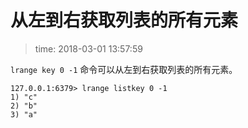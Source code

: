 # 从左到右获取列表的所有元素
>time: 2018-03-01 13:57:59

`lrange key 0 -1` 命令可以从左到右获取列表的所有元素。
```
127.0.0.1:6379> lrange listkey 0 -1
1) "c"
2) "b"
3) "a"
```